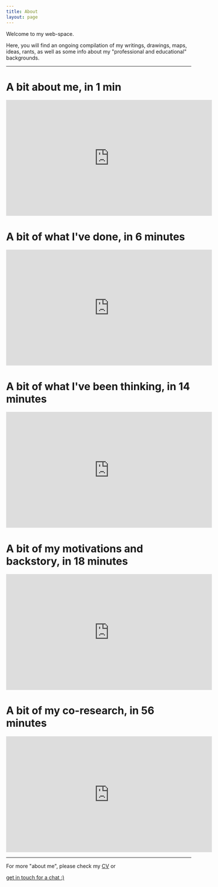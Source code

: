 ```yaml
---
title: About
layout: page
---
```


<p>Welcome to my web-space.</p>
<p>Here, you will find an ongoing compilation of my writings, drawings, maps, ideas, rants, as well as some info about my "professional and educational" backgrounds.</p>

---

<h1>A bit about me, in 1 min</h1>

<center><iframe width="560" height="315" src="https://www.youtube.com/embed/VQPnoJa9XnY" frameborder="0" allow="accelerometer; encrypted-media; gyroscope; picture-in-picture" allowfullscreen></iframe></center>

<h1> A bit of what I've done, in 6 minutes</h1>
<center><iframe width="560" height="315" src="https://www.youtube.com/embed/QUlNac_iq7Y" frameborder="0" allow="accelerometer; autoplay; encrypted-media; gyroscope; picture-in-picture" allowfullscreen></iframe></center>

<h1>A bit of what I've been thinking, in 14 minutes</h1>

<center><iframe width="560" height="315" src="https://www.youtube.com/embed/H6E3wDJ33lU" frameborder="0" allow="accelerometer; autoplay; encrypted-media; gyroscope; picture-in-picture" allowfullscreen></iframe></center>

<h1>A bit of my motivations and backstory, in 18 minutes</h1>

<center><iframe width="560" height="315" src="https://www.youtube.com/embed/mgK8QFYdbNk" frameborder="0" allow="accelerometer; autoplay; encrypted-media; gyroscope; picture-in-picture" allowfullscreen></iframe></center>

<h1>A bit of my co-research, in 56 minutes</h1>
<center><iframe width="560" height="315" src="https://www.youtube.com/embed/P7Ye0pDIVHU" frameborder="0" allow="accelerometer; autoplay; encrypted-media; gyroscope; picture-in-picture" allowfullscreen></iframe></center>


---

For more "about me", please check my [CV](https://embed.kumu.io/d16fa701cc3f07c3d6e0f1ed75915791) or <!-- Calendly link widget begin -->
<link href="https://assets.calendly.com/assets/external/widget.css" rel="stylesheet">
<script src="https://assets.calendly.com/assets/external/widget.js" type="text/javascript"></script>
<a href="" onclick="Calendly.initPopupWidget({url: 'https://calendly.com/danilooliveiravaz/60min'});return false;">get in touch for a chat :)</a>
<!-- Calendly link widget end -->
